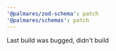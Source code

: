 ```yaml
---
'@palmares/zod-schema': patch
'@palmares/schemas': patch
---
```


Last build was bugged, didn't build
